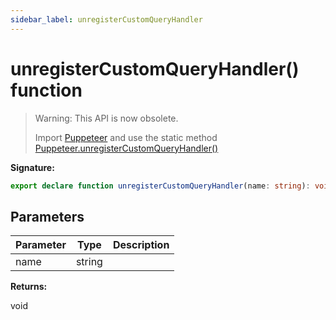 ```yaml
---
sidebar_label: unregisterCustomQueryHandler
---
```


# unregisterCustomQueryHandler() function

> Warning: This API is now obsolete.
>
> Import [Puppeteer](./puppeteer.puppeteer.md) and use the static method
> [Puppeteer.unregisterCustomQueryHandler()](./puppeteer.puppeteer.unregistercustomqueryhandler.md)

**Signature:**

```typescript
export declare function unregisterCustomQueryHandler(name: string): void;
```

## Parameters

| Parameter | Type   | Description |
| --------- | ------ | ----------- |
| name      | string |             |

**Returns:**

void

